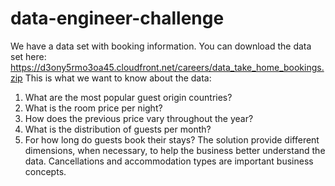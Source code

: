 # data-engineer-challenge
We have a data set with booking information. You can download the data set here: 
https://d3ony5rmo3oa45.cloudfront.net/careers/data_take_home_bookings.zip 
This is what we want to know about the data: 
1. What are the most popular guest origin countries? 
2. What is the room price per night? 
3. How does the previous price vary throughout the year? 
4. What is the distribution of guests per month? 
5. For how long do guests book their stays? 
The solution provide different dimensions, when necessary, to help the business better understand the data. 
Cancellations and accommodation types are important business concepts.
